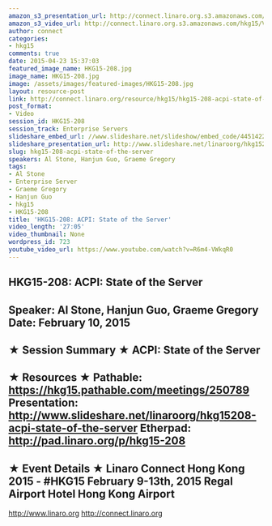 ```yaml
---
amazon_s3_presentation_url: http://connect.linaro.org.s3.amazonaws.com/hkg15/Videos/02-10-Tuesday/HKG15-208.pdf
amazon_s3_video_url: http://connect.linaro.org.s3.amazonaws.com/hkg15/Videos/02-10-Tuesday/HKG15-208+ACPI+State+of+the+Server.mp4
author: connect
categories:
- hkg15
comments: true
date: 2015-04-23 15:37:03
featured_image_name: HKG15-208.jpg
image_name: HKG15-208.jpg
image: /assets/images/featured-images/HKG15-208.jpg
layout: resource-post
link: http://connect.linaro.org/resource/hkg15/hkg15-208-acpi-state-of-the-server/
post_format:
- Video
session_id: HKG15-208
session_track: Enterprise Servers
slideshare_embed_url: //www.slideshare.net/slideshow/embed_code/44514221
slideshare_presentation_url: http://www.slideshare.net/linaroorg/hkg15208-acpi-state-of-the-server
slug: hkg15-208-acpi-state-of-the-server
speakers: Al Stone, Hanjun Guo, Graeme Gregory
tags:
- Al Stone
- Enterprise Server
- Graeme Gregory
- Hanjun Guo
- hkg15
- HKG15-208
title: 'HKG15-208: ACPI: State of the Server'
video_length: '27:05'
video_thumbnail: None
wordpress_id: 723
youtube_video_url: https://www.youtube.com/watch?v=R6m4-VWkqR0
---
```


HKG15-208: ACPI: State of the Server
---------------------------------------------------
Speaker: Al Stone, Hanjun Guo, Graeme Gregory
Date: February 10, 2015
---------------------------------------------------
★ Session Summary ★
ACPI: State of the Server
--------------------------------------------------
★ Resources ★
Pathable: https://hkg15.pathable.com/meetings/250789
Presentation:  http://www.slideshare.net/linaroorg/hkg15208-acpi-state-of-the-server
Etherpad: http://pad.linaro.org/p/hkg15-208
---------------------------------------------------
★ Event Details ★
Linaro Connect Hong Kong 2015 - #HKG15
February 9-13th, 2015
Regal Airport Hotel Hong Kong Airport
---------------------------------------------------
http://www.linaro.org
http://connect.linaro.org
